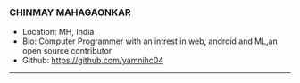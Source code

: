 ### CHINMAY MAHAGAONKAR
- Location: MH, India
- Bio: Computer Programmer with an intrest in web, android and ML,an open source contributor
- Github: https://github.com/yamnihc04
***
